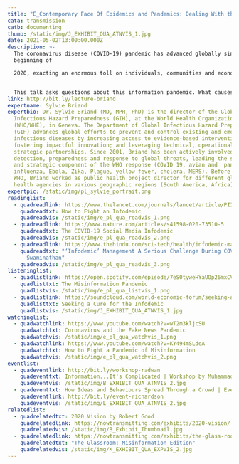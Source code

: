 ```yaml
---
title: "E_Contemporary Face Of Epidemics and Pandemics: Dealing With the Infodemic   "
cata: transmission
catb: documenting
thumb: /static/img/J_EXHIBIT_QUA_ATNVIS_1.jpg
date: 2021-05-02T13:00:00.000Z
description: >-
  The coronavirus disease (COVID-19) pandemic has advanced globally since the
  beginning of

  2020, exacting an enormous toll on individuals, communities and economies. Its scale demands the development of innovative solutions. While all past epidemics have been accompanied by infodemics, which the World Health Organization defined as a proliferation of information—some accurate, some not—that spreads alongside a disease outbreak, the extent of the infodemic accompanying the COVID-19 pandemic is unprecedented. 


  This talk asks questions about this information pandemic. What causes an infodemic? What are the challenges posed by the infodemic? Can it be eliminated ? Can it be managed? How can we leverage new technologies to manage the infodemic?
link: http://bit.ly/lecture-briand
expertname: Sylvie Briand
expertbio: Dr. Sylvie Briand (MD, MPH, PhD) is the director of the Global
  Infectious Hazard Preparedness (GIH), at the World Health Organization
  (WHO/WHE), in Geneva. The Department of Global Infectious Hazard Preparedness
  (GIH) advances global efforts to prevent and control existing and emerging
  infectious diseases by increasing access to evidence-based interventions;
  fostering impactful innovation; and leveraging technical, operational and
  strategic partnerships. Since 2001, Briand has been actively involved in the
  detection, preparedness and response to global threats, leading the scientific
  and strategic component of the WHO response (COVID 19, avian and  pandemic
  influenza, Ebola, Zika, Plague, yellow fever, cholera, MERS). Before joining
  WHO, Briand worked as public health project director for different global
  health agencies in various geographic regions (South America, Africa).
expertpic: /static/img/pl_sylvie_portrait.png
readinglist:
  - quadreadlink: https://www.thelancet.com/journals/lancet/article/PIIS0140-6736(20)30461-X/fulltext
    quadreadtxt: How to Fight an Infodemic
    quadreadvis: /static/img/e_pl_qua_readvis_1.png
  - quadreadlink: https://www.nature.com/articles/s41598-020-73510-5
    quadreadtxt: The COVID-19 Social Media Infodemic
    quadreadvis: /static/img/e_pl_qua_readvis_2.png
  - quadreadlink: https://www.thehindu.com/sci-tech/health/infodemic-management-a-serious-challenge-during-covid-19-soumya-swaminathan/article32911994.ece
    quadreadtxt: "‘Infodemic’ Management A Serious Challenge During COVID-19: Soumya
      Swaminathan"
    quadreadvis: /static/img/e_pl_qua_readvis_3.png
listeninglist:
  - quadlistlink: https://open.spotify.com/episode/7eS0tyweHYaUOp26mxCVIL?si=urw8qoNwRZyM6udXVvR8DA
    quadlisttxt: The Misinformation Pandemic
    quadlistvis: /static/img/e_pl_qua_listvis_1.png
  - quadlistlink: https://soundcloud.com/world-economic-forum/seeking-a-cure-for-the
    quadlisttxt: Seeking a Cure for the Infodemic
    quadlistvis: /static/img/J_EXHIBIT_QUA_ATNVIS_1.jpg
watchinglist:
  - quadwatchlink: https://www.youtube.com/watch?v=wT2m3kljcSU
    quadwatchtxt: Coronavirus and the Fake News Pandemic
    quadwatchvis: /static/img/e_pl_qua_watchvis_1.png
  - quadwatchlink: https://www.youtube.com/watch?v=KY494mSLdeA
    quadwatchtxt: How to Fight a Pandemic of Misinformation
    quadwatchvis: /static/img/e_pl_qua_watchvis_2.png
eventlist:
  - quadeventlink: http://bit.ly/workshop-radwan
    quadeventtxt: Information...It's Complicated | Workshop by Muhammad Radwan, Tactical Tech
    quadeventvis: /static/img/B_EXHIBIT_QUA_ATNVIS_2.jpg
  - quadeventtxt: How Ideas and Behaviours Spread Through a Crowd | Event
    quadeventlink: http://bit.ly/event-richardson
    quadeventvis: /static/img/L_EXHIBIT_QUA_ATNVIS_2.jpg
relatedlist:
  - quadrelatedtxt: 2020 Vision by Robert Good
    quadrelatedlink: https://nowtransmitting.com/exhibits/2020-vision/
    quadrelatedvis: /static/img/B_Exhibit_Thumbnail.jpg
  - quadrelatedlink: https://nowtransmitting.com/exhibits/the-glass-room/
    quadrelatedtxt: "The Glassroom: Misinformation Edition"
    quadrelatedvis: /static/img/K_EXHIBIT_QUA_EXPVIS_2.jpg
---
```

